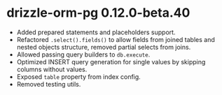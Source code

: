 # drizzle-orm-pg 0.12.0-beta.40

- Added prepared statements and placeholders support.
- Refactored `.select().fields()` to allow fields from joined tables and nested objects structure, removed partial selects from joins.
- Allowed passing query builders to `db.execute`.
- Optimized INSERT query generation for single values by skipping columns without values.
- Exposed `table` property from index config.
- Removed testing utils.
